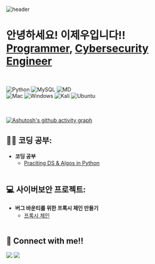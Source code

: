 ![header](https://capsule-render.vercel.app/api?type=waving&color=0:F8B195,50:F67280,100:C06C84&height=200&section=header&text=Welcome%20!&animation=twinkling&fontSize=70)

<h1>
  안녕하세요! 이제우입니다!! <br/>
  <a href="https://github.com/HamsterJikJik/Programming">Programmer</a>, 
  <a href="https://github.com/HamsterJikJik/Projects">Cybersecurity Engineer</a>
</h1><br />



![Python](https://img.shields.io/badge/Python-14354C?style=for-the-badge&logo=python&logoColor=white) ![MySQL](https://img.shields.io/badge/MySQL-00000F?style=for-the-badge&logo=mysql&logoColor=white) ![MD](https://img.shields.io/badge/Markdown-000000?style=for-the-badge&logo=markdown&logoColor=white)\
![Mac](https://img.shields.io/badge/mac%20os-000000?style=for-the-badge&logo=apple&logoColor=white) ![Windows](https://img.shields.io/badge/Windows-0078D6?style=for-the-badge&logo=windows&logoColor=white) ![Kali](https://img.shields.io/badge/Kali_Linux-557C94?style=for-the-badge&logo=kali-linux&logoColor=white) ![Ubuntu](https://img.shields.io/badge/Ubuntu-E95420?style=for-the-badge&logo=ubuntu&logoColor=white)<br /><br /><br />

[![Ashutosh's github activity graph](https://github-readme-activity-graph.vercel.app/graph?custom_title=지구%20정복%20진전도&username=HamsterJikJik&theme=github-compact&line=F67280&point=FFFFFF&color=F8B195&hide_border=true&height=300)](https://github.com/ashutosh00710/github-readme-activity-graph)


<h2>👨‍💻 코딩 공부:</h2>

- <b>코딩 공부</b>
  - [Praciting DS & Algos in Python]()
  <br />


<h2>💻 사이버보안 프로젝트:</h2>

- <b>버그 바운티를 위한 프록시 체인 만들기</b>
  - [프록시 체인](https://github.com/HamsterJikJik/ProxyChain/)
  <br />

<h2> 🤳 Connect with me!!</h2>

[<img src="https://img.shields.io/badge/Naver Blog-03C75A?style=for-the-badge&logo=Naver&logoColor=white" />][Naver]
[<img src="https://img.shields.io/badge/Instagram-E4405F?style=for-the-badge&logo=Instagram&logoColor=white" />][Instagram]


[Naver]: https://blog.naver.com/hamster_jikjik/
[Instagram]: https://www.instagram.com/2_jew00/

<!--
Here are some ideas to get you started:

- 🔭 I’m currently working on ...
- 🌱 I’m currently learning ...
- 👯 I’m looking to collaborate on ...
- 🤔 I’m looking for help with ...
- 💬 Ask me about ...
- 📫 How to reach me: ...
- 😄 Pronouns: ...
- ⚡ Fun fact: ...
-->
